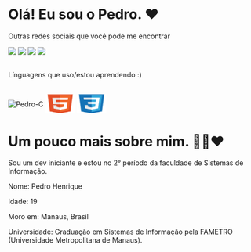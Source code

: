 <h1>Olá! Eu sou o Pedro. ❤ </h1>
<p>Outras redes sociais que você pode me encontrar</p>

<div>
  <a href="https://instagram.com/kaaworui" target="_blank"><img src="https://img.shields.io/badge/-Instagram-%23E4405F?style=for-the-badge&logo=instagram&logoColor=white" target="_blank"></a>
  <a href="https://discord.gg/siriushine" target="_blank"><img src="https://img.shields.io/badge/Discord-7289DA?style=for-the-badge&logo=discord&logoColor=white" target="_blank"></a> 
  <a href = "mailto:pecampossobrinho@gmail.com"><img src="https://img.shields.io/badge/-Gmail-%23333?style=for-the-badge&logo=gmail&logoColor=white" target="_blank"></a>
  <a href="https://www.linkedin.com/in/pedro-henrique-258490280" target="_blank"><img src="https://img.shields.io/badge/-LinkedIn-%230077B5?style=for-the-badge&logo=linkedin&logoColor=white" target="_blank"></a> 

  ##
  
<p>Línguagens que uso/estou aprendendo :)</p>
<div style="display: inline_block"><br>
  <img align="center" alt="Pedro-C" height="40" width="60" src="https://cdn.jsdelivr.net/gh/devicons/devicon/icons/c/c-original.svg">
   <img align="center" alt="Pedro-HTML" height="40" width="60" src="https://raw.githubusercontent.com/devicons/devicon/master/icons/html5/html5-original.svg">
   <img align="center" alt="Pedro-CSS" height="40" width="60" src="https://raw.githubusercontent.com/devicons/devicon/master/icons/css3/css3-original.svg">
</div>
  
##

<h1>Um pouco mais sobre mim. 🧑🏽❤</h1>
<p>Sou um dev iniciante e estou no 2° período da faculdade de Sistemas de Informação.</p>

<p>Nome: Pedro Henrique</p>
<p>Idade: 19</p>
<p>Moro em: Manaus, Brasil</p>
<p>Universidade: Graduação em Sistemas de Informação pela FAMETRO (Universidade Metropolitana de Manaus).</p>
